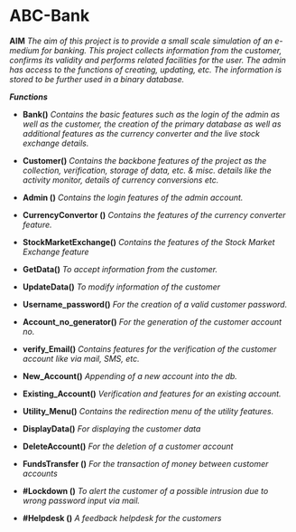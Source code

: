 # ABC-Bank

**AIM**				*The aim of this project is to provide a small scale simulation of an  e-medium for banking. 
				This project collects  information from the customer, confirms its validity and performs related facilities for
				the user. The admin has access to the functions of creating, updating, etc. The information is stored  to be 
				further used in a binary database.*
	
	
	
	
	
**_Functions_**

    
- **Bank()**            		        *Contains the basic features such as the login of the admin as well as the customer,
                         		the creation of  the primary database as well as additional features as the 
                         		currency converter and the live stock exchange details.*
                            
- **Customer()**                      *Contains the backbone features of the project as the collection, verification,
                                storage of data, etc. & misc. details like the activity monitor, 
                                details of currency conversions etc.*



- **Admin ()**				          	*Contains the login features of the admin account.*

                            
- **CurrencyConvertor ()**		        *Contains the features of the currency converter feature.*
                            
- **StockMarketExchange()**	            *Contains the features of the Stock Market Exchange feature*
 
- **GetData()**				            *To accept information from the customer.*

- **UpdateData()**			            *To modify information of the customer*

- **Username_password()**	                *For the creation of a valid customer password.*

- **Account_no_generator()**	            *For the generation of the customer account no.*

- **verify_Email()**			            *Contains features for the verification of the customer account like via mail, SMS, etc.*

- **New_Account()**			            *Appending of a new account into the db.*

- **Existing_Account()**	                *Verification and features for an existing	account.*


- **Utility_Menu()**			            *Contains the  redirection menu of the utility features.*
                          
- **DisplayData()**				        *For displaying the customer	data*

- **DeleteAccount()**			            *For the deletion of a customer account*

- **FundsTransfer ()**				    *For the transaction of money between customer	accounts*

- **#Lockdown ()**			            *To alert the customer of a possible intrusion due to wrong password input via mail.*

- **#Helpdesk ()**					    *A feedback helpdesk for	the customers*


